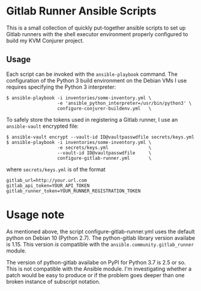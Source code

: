 # Gitlab Runner Ansible Scripts

This is a small collection of quickly put-together ansible scripts to set up Gitlab runners with the shell executor environment properly configured to build my KVM Conjurer project.

## Usage

Each script can be invoked with the `ansible-playbook` command. The configuration of the Python 3 build environment on the Debian VMs I use requires specifying the Python 3 interpreter:

```
$ ansible-playbook -i inventories/some-inventory.yml \
                   -e 'ansible_python_interpreter=/usr/bin/python3' \
                   configure-conjurer-buildenv.yml   \
```

To safely store the tokens used in registering a Gitlab runner, I use an `ansible-vault` encrypted file:

```
$ ansible-vault encrypt --vault-id ID@vaultpasswdfile secrets/keys.yml
$ ansible-playbook -i inventories/some-inventory.yml \
                   -e secrets/keys.yml               \
                   --vault-id ID@vaultpasswdfile     \
                   configure-gitlab-runner.yml       \
```

where `secrets/keys.yml` is of the format

```
gitlab_url=http://your.url.com
gitlab_api_token=YOUR_API_TOKEN
gitlab_runner_token=YOUR_RUNNER_REGISTRATION_TOKEN
```

# Usage note

As mentioned above, the script configure-gitlab-runner.yml uses the default python on Debian 10 (Python 2.7). The python-gitlab library version availabe is 1.15. This version *is* compatible with the `ansible.community.gitlab_runner` module. 

The version of python-gitlab availabe on PyPI for Python 3.7 is 2.5 or so. This is not compatible with the Ansible module. I'm investigating whether a patch would be easy to produce or if the problem goes deeper than one broken instance of subscript notation.
